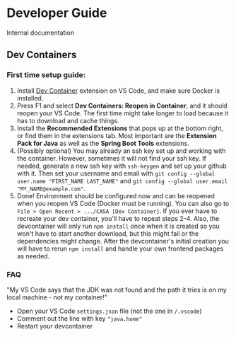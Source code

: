 # Developer Guide
Internal documentation

## Dev Containers
### First time setup guide:

1. Install [Dev Container](https://marketplace.visualstudio.com/items?itemName=ms-vscode-remote.remote-containers) extension on VS Code, and make sure Docker is installed.
2. Press F1 and select **Dev Containers: Reopen in Container**, and it should reopen your VS Code. The first time might take longer to load because it has to download and cache things.
3. Install the **Recommended Extensions** that pops up at the bottom right, or find them in the extensions tab. Most important are the **Extension Pack for Java** as well as the **Spring Boot Tools** extensions.
4. (Possibly optional) You may already an ssh key set up and working with the container. However, sometimes it will not find your ssh key. If needed, generate a new ssh key with `ssh-keygen` and set up your github with it. Then set your username and email with 
```git config --global user.name "FIRST_NAME LAST_NAME"```
and
```git config --global user.email "MY_NAME@example.com"```.
5. Done! Environment should be configured now and can be reopened when you reopen VS Code (Docker must be running). You can also go to `File > Open Recent > .../CASA [Dev Container]`. If you ever have to recreate your dev container, you'll have to repeat steps 2-4. Also, the devcontainer will only run `npm install` once when it is created so you won't have to start another download, but this might fail or the dependencies might change. After the devcontainer's initial creation you will have to rerun `npm install` and handle your own frontend packages as needed.

### FAQ
"My VS Code says that the JDK was not found and the path it tries is on my local machine - not my container!"
- Open your VS Code `settings.json` file (not the one in `/.vscode`)
- Comment out the line with key `"java.home"`
- Restart your devcontainer